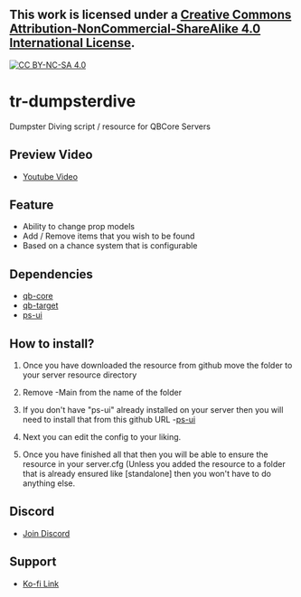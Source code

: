 ## This work is licensed under a [Creative Commons Attribution-NonCommercial-ShareAlike 4.0 International License][cc-by-nc-sa].

[![CC BY-NC-SA 4.0][cc-by-nc-sa-image]][cc-by-nc-sa]

[cc-by-nc-sa]: http://creativecommons.org/licenses/by-nc-sa/4.0/
[cc-by-nc-sa-image]: https://licensebuttons.net/l/by-nc-sa/4.0/88x31.png
[cc-by-nc-sa-shield]: https://img.shields.io/badge/License-CC%20BY--NC--SA%204.0-lightgrey.svg

# tr-dumpsterdive
Dumpster Diving script / resource for QBCore Servers

## Preview Video
- [Youtube Video](https://youtu.be/cYMeqnnHxJo)

## Feature
- Ability to change prop models
- Add / Remove items that you wish to be found
- Based on a chance system that is configurable

## Dependencies
- [qb-core](https://github.com/qbcore-framework/qb-core)
- [qb-target](https://github.com/BerkieBb/qb-target)
- [ps-ui]([https://github.com/Nathan-FiveM/qb-lock](https://github.com/Project-Sloth/ps-ui))

## How to install?
1. Once you have downloaded the resource from github move the folder to your server resource directory

2. Remove -Main from the name of the folder

3. If you don't have "ps-ui" already installed on your server then you will need to install that from this github URL -[ps-ui]([https://github.com/Nathan-FiveM/qb-lock](https://github.com/Project-Sloth/ps-ui))

4. Next you can edit the config to your liking.

5. Once you have finished all that then you will be able to ensure the resource in your server.cfg (Unless you added the resource to a folder that is already ensured like [standalone] then you won't have to do anything else.

## Discord
- [Join Discord](https://discord.gg/T2xX5WwmEX)

## Support
- [Ko-fi Link](https://ko-fi.com/trclassic)

